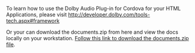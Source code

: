 To learn how to use the Dolby Audio Plug-in for Cordova for your HTML Applications, please visit
http://developer.dolby.com/tools-tech.aspx#framework
 
Or your can download the documents.zip from here and view the docs locally on your workstation. [Follow this link to download the documents.zip file](./documents.zip?raw=true).
